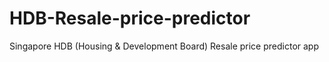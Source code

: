 # HDB-Resale-price-predictor
Singapore HDB (Housing &amp; Development Board) Resale price predictor app
